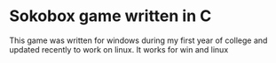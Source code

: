 # Sokobox game written in C

This game was written for windows during my first year of college and updated recently to work on linux.
It works for win and linux
